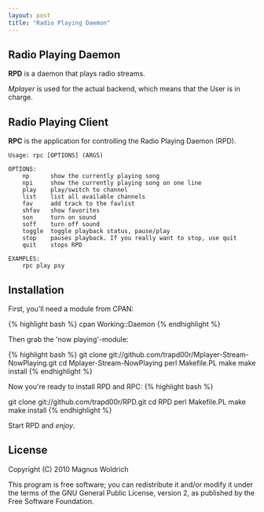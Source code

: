 ```yaml
---
layout: post
title: "Radio Playing Daemon"
---
```


Radio Playing Daemon
--------------------
**RPD** is a daemon that plays radio streams.

*Mplayer* is used for the actual backend, which means that the User is in charge.

Radio Playing Client
--------------------

**RPC** is the application for controlling the Radio Playing Daemon (RPD).

    Usage: rpc [OPTIONS] (ARGS) 

    OPTIONS:
        np      show the currently playing song
        npi     show the currently playing song on one line
        play    play/switch to channel
        list    list all available channels
        fav     add track to the favlist
        shfav   show favorites
        son     turn on sound
        soff    turn off sound
        toggle  toggle playback status, pause/play
        stop    pauses playback. If you really want to stop, use quit
        quit    stops RPD

    EXAMPLES:
        rpc play psy


Installation
------------
First, you'll need a module from CPAN:

{% highlight bash %}
cpan Working::Daemon
{% endhighlight %}

Then grab the 'now playing'-module:

{% highlight bash %}
git clone git://github.com/trapd00r/Mplayer-Stream-NowPlaying.git
cd Mplayer-Stream-NowPlaying
perl Makefile.PL
make
make install
{% endhighlight %}

Now you're ready to install RPD and RPC:
{% highlight bash %}

git clone git://github.com/trapd00r/RPD.git
cd RPD
perl Makefile.PL
make
make install
{% endhighlight %}

Start RPD and *enjoy*.

License
-------
Copyright (C) 2010 Magnus Woldrich

This program is free software; you can redistribute it and/or modify it under
the terms of the GNU General Public License, version 2, as published by the
Free Software Foundation.

